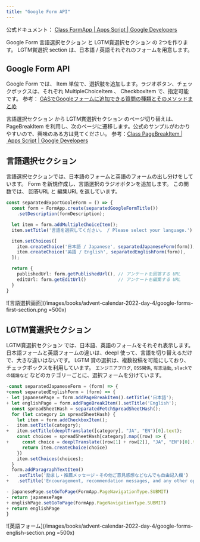 ```yaml
---
title: "Google Form API"
---
```


公式ドキュメント： [Class FormApp | Apps Script | Google Developers](https://developers.google.com/apps-script/reference/forms/form-app)

Google Form 言語選択セクション と LGTM賞選択セクション の 2つを作ります。
LGTM賞選択 section は、日本語 / 英語それぞれのフォームを用意します。

## Google Form API

Google Form では、 Item 単位で、選択肢を追加します。ラジオボタン、チェックボックスは、それぞれ MultipleChoiceItem 、 CheckboxItem で、指定可能です。
参考： [GASでGoogleフォームに追加できる質問の種類とそのメソッドまとめ](https://tonari-it.com/gas-form-add-items/)

言語選択セクション から LGTM賞選択セクション のページ切り替えは、 PageBreakItem を利用し、次のページに遷移します。公式のサンプルがわかりやすいので、興味のある方は見てください。
参考：[Class PageBreakItem | Apps Script | Google Developers](https://developers.google.com/apps-script/reference/forms/page-break-item)


## 言語選択セクション

言語選択セクションでは、日本語のフォームと英語のフォームの出し分けをしています。
Form を新規作成し、言語選択のラジオボタンを追加します。
この関数では、 回答URL と 編集URL を返しています。

```js:google_form.ts
const separatedExportGooleForm = () => {
  const form = FormApp.create(separatedGoogleFormTitle())
    .setDescription(formDescription);

  let item = form.addMultipleChoiceItem();
  item.setTitle('言語を選択してください。 / Please select your language.')

  item.setChoices([
    item.createChoice('日本語 / Japanese', separatedJapaneseForm(form)),
    item.createChoice('英語 / English', separatedEnglishForm(form)),
  ]);

  return {
    publishedUrl: form.getPublishedUrl(), // アンケートを回答する URL
    editUrl: form.getEditUrl()            // アンケートを編集する URL
  }
}
```

![言語選択画面](/images/books/advent-calendar-2022-day-4/google-forms-first-section.png =500x)

## LGTM賞選択セクション

LGTM賞選択セクション では、日本語、英語のフォームをそれぞれ表示します。
日本語フォームと英語フォームの違いは、deepl 使って、言語を切り替えるだけで、大きな違いはないです。
LGTM 賞の選択は、複数投稿を可能にしており、チェックボックスを利用しています。
`エンジニアブログ`, `OSS関係`, `有志活動`, `slackでの議論など` などのカテゴリーごとに、選択フォームを分けています。

```diff:google_form.ts
-const separatedJapaneseForm = (form) => {
+const separatedEnglishForm = (form) => {
- let japanesePage = form.addPageBreakItem().setTitle('日本語');
+ let englishPage = form.addPageBreakItem().setTitle('English');
  const spreadSheetHash = separatedFetchSpreadSheetHash();
  for (let category in spreadSheetHash) {
    let item = form.addCheckboxItem();
-   item.setTitle(category);
+   item.setTitle(deeplTranslate([category], "JA", "EN")[0].text);
    const choices = spreadSheetHash[category].map((row) => {
+     const choice = deeplTranslate([row[1] + row[2]], "JA", "EN")[0].text
      return item.createChoice(choice)
    })
    item.setChoices(choices);
  }
  form.addParagraphTextItem()
-   .setTitle('励まし・推薦メッセージ・その他ご意見感想などなんでも自由記入欄')
+   .setTitle('Encouragement, recommendation messages, and any other opinions and impressions you may have.')

- japanesePage.setGoToPage(FormApp.PageNavigationType.SUBMIT)
- return japanesePage
+ englishPage.setGoToPage(FormApp.PageNavigationType.SUBMIT)
+ return englishPage
}
```

![英語フォーム](/images/books/advent-calendar-2022-day-4/google-forms-english-section.png =500x)
